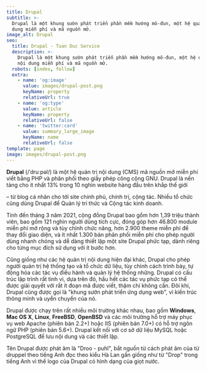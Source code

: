 ```yaml
---
title: Drupal
subtitle: >-
  Drupal là một khung sườn phát triển phần mềm hướng mô-đun, một hệ quản trị nội
  dung miễn phí và mã nguồn mở.
image_alt: Drupal
seo:
  title: Drupal - Tuan Duc Service
  description: >-
    Drupal là một khung sườn phát triển phần mềm hướng mô-đun, một hệ quản trị
    nội dung miễn phí và mã nguồn mở.
  robots: [index, follow]
  extra:
    - name: 'og:image'
      value: images/drupal-post.png
      keyName: property
      relativeUrl: true
    - name: 'og:type'
      value: article
      keyName: property
      relativeUrl: false
    - name: 'twitter:card'
      value: summary_large_image
      keyName: name
      relativeUrl: false
template: page
image: images/drupal-post.png
---
```

**Drupal** (/ˈdruːpəl/) là một hệ quản trị nội dung (CMS) mã nguồn mở miễn phí viết bằng PHP và phân phối theo giấy phép công cộng GNU. Drupal là nền tảng cho ít nhất 13% trong 10 nghìn website hàng đầu trên khắp thế giới

– từ blog cá nhân cho tới site chính phủ, chính trị, cộng tác. Nhiều tổ chức cũng dùng Drupal để Quản lý tri thức và Cộng tác kinh doanh.

Tính đến tháng 3 năm 2021, cộng đồng Drupal bao gồm hơn 1,39 triệu thành viên, bao gồm 121 nghìn người dùng tích cực, đóng góp hơn 46.800 module miễn phí mở rộng và tùy chỉnh chức năng, hơn 2.900 theme miễn phí để thay đổi giao diện, và ít nhất 1.300 bản phân phối miễn phí cho phép người dùng nhanh chóng và dễ dàng thiết lập một site Drupal phức tạp, dành riêng cho từng mục đích sử dụng với ít bước hơn.

Cũng giống như các hệ quản trị nội dung hiện đại khác, Drupal cho phép người quản trị hệ thống tạo và tổ chức dữ liệu, tùy chỉnh cách trình bày, tự động hóa các tác vụ điều hành và quản lý hệ thống những. Drupal có cấu trúc lập trình rất tinh vi, dựa trên đó, hầu hết các tác vụ phức tạp có thể được giải quyết với rất ít đoạn mã được viết, thậm chí không cần. Đôi khi, Drupal cũng được gọi là "khung sườn phát triển ứng dụng web", vì kiến trúc thông minh và uyển chuyển của nó.

Drupal được chạy trên rất nhiều môi trường khác nhau, bao gồm **Windows**, **Mac OS X**, **Linux**, **FreeBSD**, **OpenBSD** và các môi trường hỗ trợ máy phục vụ web Apache (phiên bản 2.2+) hoặc IIS (phiên bản 7.0+) có hỗ trợ ngôn ngữ PHP (phiên bản 5.6+). Drupal kết nối với cơ sở dữ liệu MySQL hoặc PostgreSQL để lưu nội dung và các thiết lập.

Tên Drupal được phát âm là "Droo - puhl", bắt nguồn từ cách phát âm của từ druppel theo tiếng Anh đọc theo kiểu Hà Lan gần giống như từ "Drop" trong tiếng Anh vì thế logo của Drupal có hình dạng của giọt nước.
